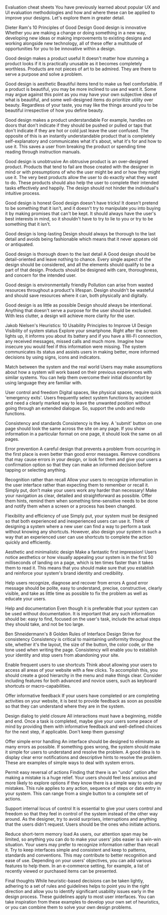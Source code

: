 Evaluation cheat sheets
You have previously learned about popular UX and UI evaluation methodologies and how and where these can be applied to improve your designs. Let's explore them in greater detail. 

Dieter Ram's 10 Principles of Good Design
Good design is innovative
Whether you are making a change or doing something in a new way, developing new ideas or making improvements to existing designs and working alongside new technology, all of these offer a multitude of opportunities for you to be innovative within a design. 

Good design makes a product useful
It doesn't matter how stunning a product looks if it is practically unusable as it becomes completely worthless. Products are not pieces of art to be admired. They are there to serve a purpose and solve a problem. 

Good design is aesthetic
Beautiful items tend to make us feel comfortable. If a product is beautiful, you may be more inclined to use and want it. Some may argue against this point as you may have your own subjective idea of what is beautiful, and some well-designed items do prioritize utility over beauty. Regardless of your taste, you may like the things around you to be beautiful irrespective of how you define beauty. 

Good design makes a product understandable
For example, handles on doors that don't indicate if they should be pushed or pulled or taps that don't indicate if they are hot or cold just leave the user confused. The opposite of this is an instantly understandable product that is completely self-explanatory and communicates what it's about, what it's for and how to use it. This saves a user from breaking the product or spending time reading through instruction manuals. 

Good design is unobtrusive
An obtrusive product is an over-designed product. Products that tend to fail are those created with the designer in mind or with presumptions of who the user might be and or how they might use it. The very best products allow the user to do exactly what they want to do. These products should also help the user to complete their intended tasks effectively and happily. The design should not hinder the individual's intuitive process. 

Good design is honest
Good design doesn't have tricks! It doesn't pretend to be something that it isn't, and it doesn't try to manipulate you into buying it by making promises that can't be kept. It should always have the user's best interests in mind, so it shouldn't have to try to lie to you or try to be something that it isn't. 

Good design is long-lasting
Design should always be thorough to the last detail and avoids being fashionable which means that it never appears old or antiquated.

Good design is thorough down to the last detail
A Good design should be detail-oriented and leave nothing to chance. Every single aspect of the design should be considered, and all the elements should qualify to be a part of that design. Products should be designed with care, thoroughness, and concern for the intended user. 

Good design is environmentally friendly
Pollution can arise from wasted resources throughout a product's lifespan. Design shouldn't be wasteful and should save resources where it can, both physically and digitally. 

Good design is as little as possible
Design should always be intentional. Anything that doesn't serve a purpose for the user should be excluded. With less clutter, a design will achieve more clarity for the user. 

Jakob Nielsen's Heuristics: 10 Usability Principles to Improve UI Design
Visibility of system status
Explore your smartphone. Right after the screen lights up, it informs you about its battery and if you have a Wi-Fi connection, any received messages, missed calls and much more. Imagine how insecure you would feel if this information were missing. The system communicates its status and assists users in making better, more informed decisions by using signs, icons and indicators. 

Match between the system and the real world
Users may make assumptions about how a system will work based on their previous experiences with similar systems. You can help them overcome their initial discomfort by using language they are familiar with. 

User control and freedom
Digital spaces, like physical spaces, require quick 'emergency exits'. Users frequently select system functions by accident and need a clearly marked way to leave the unwanted position without going through an extended dialogue. So, support the undo and redo functions. 

Consistency and standards
Consistency is the key. A 'submit' button on one page should look the same across the site on any page. If you show information in a particular format on one page, it should look the same on all pages. 

Error prevention
A careful design that prevents a problem from occurring in the first place is even better than good error messages. Remove conditions that may cause errors in your design, or look for them and give your users a confirmation option so that they can make an informed decision before tapping or selecting anything. 

Recognition rather than recall
Allow your users to recognize information in the user interface rather than expecting them to remember or recall it. Simply put, don't make your users work any harder than necessary! Make your navigation as clear, detailed and straightforward as possible. Offer them hints, remind them when something time-sensitive needs to be done and notify them when a screen or a process has been changed. 

Flexibility and efficiency of use
Simply put, your system must be designed so that both experienced and inexperienced users can use it. Think of designing a system where a new user can find a way to perform a task without knowing any shortcuts. However, also design your system in such a way that an experienced user can use shortcuts to complete the action quickly and efficiently. 

Aesthetic and minimalistic design
Make a fantastic first impression! Users notice aesthetics or how visually appealing your system is in the first 50 milliseconds of landing on a page, which is ten times faster than it takes them to read it. This means that you should make sure that you establish and reinforce your system's brand identity and credibility. 

Help users recognize, diagnose and recover from errors
A good error message should be polite, easy to understand, precise, constructive, clearly visible, and take as little time as possible to fix the problem as well as educate your users. 

Help and documentation
Even though it is preferable that your system can be used without documentation. It is important that any such information should be: easy to find, focused on the user's task, include the actual steps they should take, and not be too large. 

Ben Shneidermann's 8 Golden Rules of Interface Design
Strive for consistency
Consistency is critical to maintaining uniformity throughout the site, whether it's the layout, the size of the button, the color code, or the tone used when writing the page. Consistency will enable you to establish your identity and stop users from abandoning your site. 

Enable frequent users to use shortcuts
Think about allowing your users to access all areas of your website with a few clicks. To accomplish this, you should create a good hierarchy in the menu and make things clear. Consider including features for both advanced and novice users, such as keyboard shortcuts or macro-capabilities. 

Offer informative feedback
If your users have completed or are completing activities on your website, it is best to provide feedback as soon as possible so that they can understand where they are in the system. 

Design dialog to yield closure
All interactions must have a beginning, middle and end. Once a task is completed, maybe give your users some peace of mind by providing them with informative feedback and well-defined choices for the next step, if applicable. Don't keep them guessing! 

Offer simple error handling
An interface should be designed to eliminate as many errors as possible. If something goes wrong, the system should make it simple for users to understand and resolve the problem. A good idea is to display clear error notifications and descriptive hints to resolve the problem. These are examples of simple ways to deal with system errors. 

Permit easy reversal of actions
Finding that there is an "undo" option after making a mistake is a huge relief. Your users should feel less anxious and more likely to explore options if they know there is a simple way to undo any mistakes. This rule applies to any action, sequence of steps or data entry in your system. This can range from a single button to a complete set of actions. 

Support internal locus of control
It is essential to give your users control and freedom so that they feel in control of the system instead of the other way around. As the designer, try to avoid surprises, interruptions and anything that the users didn't request. Users should be the ones who initiate actions. 

Reduce short-term memory load
As users, our attention span may be limited, so anything you can do to make your users' jobs easier is a win-win situation. Your users may prefer to recognize information rather than recall it. Try to keep interfaces simple and consistent and keep to patterns, standards and conventions. This may contribute to better recognition and ease of use. Depending on your users' objectives, you can add various features to help them. In an e-commerce setting, for example, a list of recently viewed or purchased items can be presented. 

Final thoughts
While heuristic-based decisions can be taken lightly, adhering to a set of rules and guidelines helps to point you in the right direction and allow you to identify significant usability issues early in the design process. These guidelines apply to most user interfaces. You can take inspiration from these examples to develop your own set of heuristics, or you can combine them to solve your own design problems.